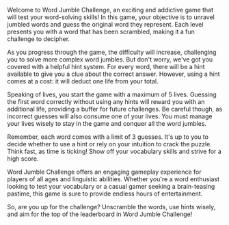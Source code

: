 Welcome to Word Jumble Challenge, an exciting and addictive game that will test your word-solving skills! In this game, your objective is to unravel jumbled words and guess the original word they represent. Each level presents you with a word that has been scrambled, making it a fun challenge to decipher.

As you progress through the game, the difficulty will increase, challenging you to solve more complex word jumbles. But don't worry, we've got you covered with a helpful hint system. For every word, there will be a hint available to give you a clue about the correct answer. However, using a hint comes at a cost: it will deduct one life from your total.

Speaking of lives, you start the game with a maximum of 5 lives. Guessing the first word correctly without using any hints will reward you with an additional life, providing a buffer for future challenges. Be careful though, as incorrect guesses will also consume one of your lives. You must manage your lives wisely to stay in the game and conquer all the word jumbles.

Remember, each word comes with a limit of 3 guesses. It's up to you to decide whether to use a hint or rely on your intuition to crack the puzzle. Think fast, as time is ticking! Show off your vocabulary skills and strive for a high score.

Word Jumble Challenge offers an engaging gameplay experience for players of all ages and linguistic abilities. Whether you're a word enthusiast looking to test your vocabulary or a casual gamer seeking a brain-teasing pastime, this game is sure to provide endless hours of entertainment.

So, are you up for the challenge? Unscramble the words, use hints wisely, and aim for the top of the leaderboard in Word Jumble Challenge!
